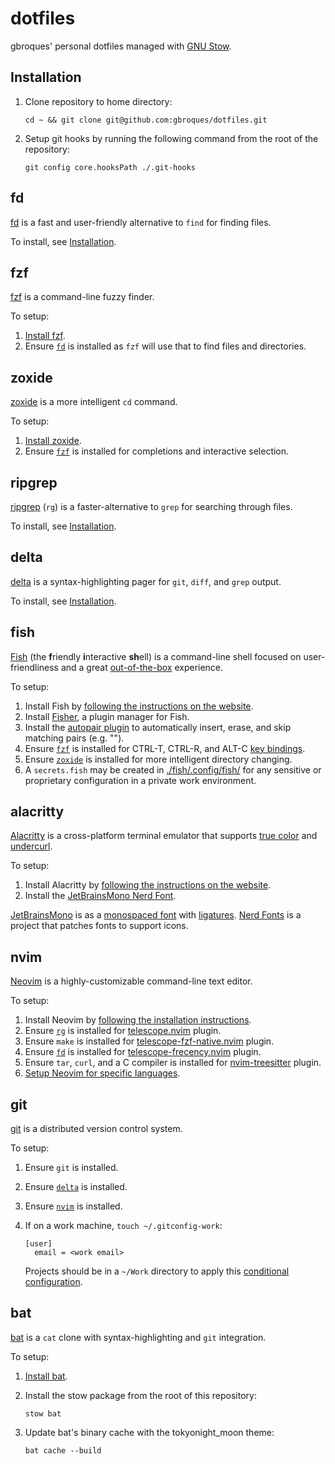 # dotfiles

gbroques' personal dotfiles managed with [GNU Stow](https://www.gnu.org/software/stow/).

## Installation

1. Clone repository to home directory:

       cd ~ && git clone git@github.com:gbroques/dotfiles.git

2. Setup git hooks by running the following command from the root of the repository:

       git config core.hooksPath ./.git-hooks

## fd

[fd](https://github.com/sharkdp/fd) is a fast and user-friendly alternative to `find` for finding files.

To install, see [Installation](https://github.com/sharkdp/fd?tab=readme-ov-file#installation).

## fzf

[fzf](https://junegunn.github.io/fzf/) is a command-line fuzzy finder.

To setup:

1. [Install fzf](https://junegunn.github.io/fzf/installation/).
2. Ensure [`fd`](#fd) is installed as `fzf` will use that to find files and directories.

## zoxide

[zoxide](https://github.com/ajeetdsouza/zoxide) is a more intelligent `cd` command.

To setup:

1. [Install zoxide](https://github.com/ajeetdsouza/zoxide?tab=readme-ov-file#installation).
2. Ensure [`fzf`](#fzf) is installed for completions and interactive selection.

## ripgrep

[ripgrep](https://github.com/BurntSushi/ripgrep) (`rg`) is a faster-alternative to `grep` for searching through files.

To install, see [Installation](https://github.com/BurntSushi/ripgrep?tab=readme-ov-file#installation).

## delta

[delta](https://dandavison.github.io/delta/) is a syntax-highlighting pager for `git`, `diff`, and `grep` output.

To install, see [Installation](https://dandavison.github.io/delta/installation.html).

## fish

[Fish](https://fishshell.com/) (the **f**riendly **i**nteractive **sh**ell) is a command-line shell focused on user-friendliness and a great [out-of-the-box](https://en.wikipedia.org/wiki/Out_of_the_box_(feature)) experience.

To setup:

1. Install Fish by [following the instructions on the website](https://fishshell.com/).
2. Install [Fisher](https://github.com/jorgebucaran/fisher), a plugin manager for Fish.
3. Install the [autopair plugin](https://github.com/jorgebucaran/autopair.fish) to automatically insert, erase, and skip matching pairs (e.g. "").
4. Ensure [`fzf`](#fzf) is installed for CTRL-T, CTRL-R, and ALT-C [key bindings](https://junegunn.github.io/fzf/shell-integration/#key-bindings).
5. Ensure [`zoxide`](#zoxide) is installed for more intelligent directory changing.
6. A `secrets.fish` may be created in [./fish/.config/fish/](./fish/.config/fish/) for any sensitive or proprietary configuration in a private work environment.

## alacritty

[Alacritty](https://alacritty.org/) is a cross-platform terminal emulator that supports [true color](https://en.wikipedia.org/wiki/Color_depth#True_color_(24-bit)) and [undercurl](https://ryantravitz.com/blog/2023-02-18-pull-of-the-undercurl/).

To setup:

1. Install Alacritty by [following the instructions on the website](https://alacritty.org/#Installation).
2. Install the [JetBrainsMono Nerd Font](https://www.nerdfonts.com/font-downloads).

[JetBrainsMono](https://www.jetbrains.com/lp/mono/) is as a [monospaced font](https://en.wikipedia.org/wiki/Monospaced_font) with [ligatures](https://github.com/JetBrains/JetBrainsMono?tab=readme-ov-file#ligatures-for-code). [Nerd Fonts](https://www.nerdfonts.com/) is a project that patches fonts to support icons.

## nvim

[Neovim](https://neovim.io/) is a highly-customizable command-line text editor.

To setup:

1. Install Neovim by [following the installation instructions](https://github.com/neovim/neovim/blob/master/INSTALL.md).
2. Ensure [`rg`](#ripgrep) is installed for [telescope.nvim](https://github.com/nvim-telescope/telescope.nvim) plugin.
3. Ensure `make` is installed for [telescope-fzf-native.nvim](https://github.com/nvim-telescope/telescope-fzf-native.nvim#installation) plugin.
4. Ensure [`fd`](#fd) is installed for [telescope-frecency.nvim](https://github.com/nvim-telescope/telescope-frecency.nvim) plugin.
5. Ensure `tar`, `curl`, and a C compiler is installed for [nvim-treesitter](https://github.com/nvim-treesitter/nvim-treesitter#requirements) plugin.
6. [Setup Neovim for specific languages](./nvim/.config/nvim/README.md#language-support).

## git

[git](https://git-scm.com/) is a distributed version control system.

To setup:

1. Ensure `git` is installed.
2. Ensure [`delta`](#delta) is installed.
3. Ensure [`nvim`](#nvim) is installed.
4. If on a work machine, `touch ~/.gitconfig-work`:

       [user]
         email = <work email>

   Projects should be in a `~/Work` directory to apply this [conditional configuration](https://git-scm.com/docs/git-config#_conditional_includes).

## bat

[bat](https://github.com/sharkdp/bat) is a `cat` clone with syntax-highlighting and `git` integration.

To setup:

1. [Install bat](https://github.com/sharkdp/bat?tab=readme-ov-file#installation).
2. Install the stow package from the root of this repository:

       stow bat

3. Update bat's binary cache with the tokyonight_moon theme:

       bat cache --build

